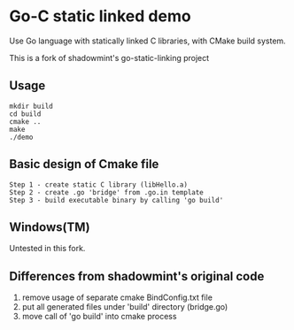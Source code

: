 # Go-C static linked demo

Use Go language with statically linked C libraries, with CMake build system.

This is a fork of shadowmint's go-static-linking project

## Usage

    mkdir build
    cd build
    cmake ..
    make
    ./demo

## Basic design of Cmake file

    Step 1 - create static C library (libHello.a)
    Step 2 - create .go 'bridge' from .go.in template
    Step 3 - build executable binary by calling 'go build'

## Windows(TM)

Untested in this fork.

## Differences from shadowmint's original code

1. remove usage of separate cmake BindConfig.txt file
2. put all generated files under 'build' directory (bridge.go)
3. move call of 'go build' into cmake process

